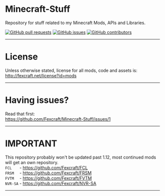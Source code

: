 # Minecraft-Stuff
Repository for stuff related to my Minecraft Mods, APIs and Libraries.

[![GitHub pull requests](https://img.shields.io/github/issues-pr/Fexcraft/Minecraft-Stuff.svg?style=flat-square)](https://github.com/Fexcraft/Minecraft-Stuff/pulls)
[![GitHub issues](https://img.shields.io/github/issues/Fexcraft/Minecraft-Stuff.svg?style=flat-square)](https://github.com/Fexcraft/Minecraft-Stuff/issues)
[![GitHub contributors](https://img.shields.io/github/contributors/Fexcraft/Minecraft-Stuff.svg?style=flat-square)](https://github.com/Fexcraft/Minecraft-Stuff/graphs/contributors)
--- ---

# License
Unless otherwise stated, license for all mods, code and assets is:<br>
http://fexcraft.net/license?id=mods

--- ---

# Having issues?
Read that first:<br>
https://github.com/Fexcraft/Minecraft-Stuff/issues/1

--- ---

# IMPORTANT
This repository probably won't be updated past 1.12, most continued mods will get an own repository.<br>
`FCL   ` - https://github.com/Fexcraft/FCL<br>
`FRSM  ` - https://github.com/Fexcraft/FRSM<br>
`FVTM  ` - https://github.com/Fexcraft/FVTM<br>
`NVR-SA` - https://github.com/Fexcraft/NVR-SA<br>
--- ---
